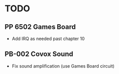 # TODO

## PP 6502 Games Board
- Add IRQ as needed past chapter 10

## PB-002 Covox Sound
- Fix sound amplification (use Games Board circuit)